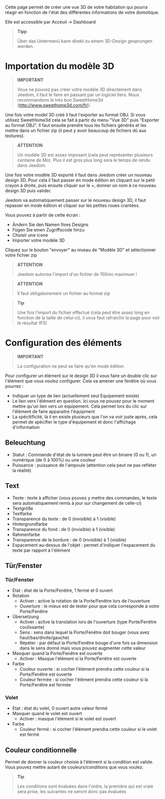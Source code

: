 Cette page permet de créer une vue 3D de votre habitation qui pourra réagir en fonction de l'état des différentes informations de votre domotique.

Elle est accessible par Acceuil → Dashboard

> **Tipp**
>
> Über das Untermenü kann direkt zu einem 3D-Design gesprungen werden.

# Importation du modèle 3D

> **IMPORTANT**
>
> Vous ne pouvez pas créer votre modèle 3D directement dans Jeedom, il faut le faire en passant par un logiciel tiers. Nous recommandons le très bon SweetHome3d (http://www.sweethome3d.com/fr/).

Une fois votre model 3D créé il faut l'exporter au format OBJ. Si vous utilisez SweetHome3d cela se fait à partir du menu "Vue 3D" puis "Exporter au format OBJ". Il faut ensuite prendre tous les fichiers générés et les mettre dans un fichier zip (il peut y avoir beaucoup de fichiers dû aux textures).

> **ATTENTION**
>
> Un modèle 3D est assez imposant (cela peut représenter plusieurs centaine de Mo). Plus il est gros plus long sera le temps de rendu dans Jeedom.

Une fois votre modèle 3D exporté il faut dans Jeedom créer un nouveau design 3D. Pour cela il faut passer en mode édition en cliquant sur le petit crayon à droite, puis ensuite cliquer sur le +, donner un nom à ce nouveau design 3D puis valider.

Jeedom va automatiquement passer sur le nouveau design 3D, il faut repasser en mode édition et cliquer sur les petites roues crantées.

Vous pouvez à partir de cette écran : 

- Ändern Sie den Namen Ihres Designs
- Fügen Sie einen Zugriffscode hinzu
- Choisir une icone
- Importer votre modèle 3D

Cliquez sur le bouton "envoyer" au niveau de "Modèle 3D" et sélectionner votre fichier zip

> **ATTENTION**
>
> Jeedom autorise l'import d'un fichier de 150mo maximum ! 

> **ATTENTION**
>
> Il faut obligatoirement un fichier au format zip

> **Tip**
>
> Une fois l'import du fichier effectué (cela peut être assez long en fonction de la taille de celui-ci), il vous faut rafraichir la page pour voir le résultat (F5)


# Configuration des éléments

> **IMPORTANT**
>
> La configuration ne peut se faire qu'en mode édition

Pour configurer un élément sur le design 3D il vous faire un double clic sur l'élément que vous voulez configurer. Cela va amener une fenêtre où vous pourrez : 

- Indiquer un type de lien (actuellement seul Equipement existe)
- Le lien vers l'élément en question. Ici vous ne pouvez pour le moment mettre qu'un lien vers un équipement. Cela permet lors du clic sur l'élément de faire apparaitre l'équipment
- La spécitificité, là il en existe plusieurs que l'on va voir juste après, cela permet de spécifier le type d'équipement et donc l'affichage d'information

## Beleuchtung

- Statut : Commande d'état de la lumiere peut être un binaire (0 ou 1), un numérique (de 0 à 100%) ou une couleur
- Puissance : puissance de l'ampoule (attention cela peut ne pas refléter la réalité)

## Text

- Texte : texte à afficher (vous pouvez y mettre des commandes, le texte sera automatiquement remis à jour sur changement de celle-ci)
- Textgröße
- Textfarbe
- Transparence du texte : de 0 (invisible) à 1 (visible)
- Hintergrundfarbe
- Transparence du fond : de 0 (invisible) à 1 (visible)
- Rahmenfarbe
- Transparence de la bordure : de 0 (invisible) à 1 (visible)
- Espacement au-dessus de l'objet : permet d'indiquer l'espacement du texte par rapport à l'élément

## Tür/Fenster

### Tür/Fenster

- Etat : état de la Porte/Fenêtre, 1 fermé et 0 ouvert
- Rotation
    - Activer : active la rotation de la Porte/Fenêtre lors de l'ouverture
    - Ouverture : le mieux est de tester pour que cela corresponde à votre Porte/Fenêtre
- Übersetzung
    - Activer : active la translation lors de l'ouverture (type Porte/Fenêtre coulissante)
    - Sens : sens dans lequel la Porte/Fenêtre doit bouger (vous avez haut/bas/droite/gauche)
    - Répéter : par défaut la Porte/Fenêtre bouge d'une fois sa dimension dans le sens donné mais vous pouvez augmenter cette valeur
- Masquer quand la Porte/Fenêtre est ouverte    
    - Activer : Masque l'élément si la Porte/Fenêtre est ouverte
- Farbe
    - Couleur ouverte : si cocher l'élément prendra cette couleur si la Porte/Fenêtre est ouverte
    - Couleur fermée : si cocher l'élément prendra cette couleur si la Porte/Fenêtre est fermée

### Volet

- Etat : état du volet, 0 ouvert autre valeur fermé
- Masquer quand le volet est ouvert
    - Activer : masque l'élément si le volet est ouvert
- Farbe
    - Couleur fermé : si cocher l'élément prendra cette couleur si le volet est fermé

## Couleur conditionnelle

Permet de donner la couleur choisie à l'élément si la condition est valide. Vous pouvez mettre autant de couleurs/conditions que vous voulez. 

> **Tip**
>
> Les conditions sont évaluées dans l'ordre, la première qui est vraie sera prise, les suivantes ne seront donc pas évaluées
